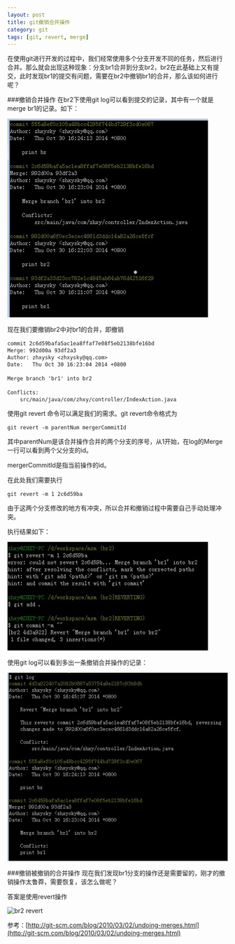 ```yaml
---
layout: post
title: git撤销合并操作
category: git
tags: [git, revert, merge]
---
```


在使用git进行开发的过程中，我们经常使用多个分支开发不同的任务，然后进行合并。那么就会出现这种现象：分支br1合并到分支br2，br2在此基础上又有提交，此时发现br1的提交有问题，需要在br2中撤销br1的合并，那么该如何进行呢？

###撤销合并操作
在br2下使用git log可以看到提交的记录，其中有一个就是merge br1的记录。如下：

![br2 log](/images/git/br2-log.jpg "br2 log")

现在我们要撤销br2中对br1的合并，即撤销
	
	commit 2c6d59bafa5ac1ea8ffaf7e08f5eb2138bfe16bd
	Merge: 992d00a 93df2a3
	Author: zhxysky <zhxysky@qq.com>
	Date:   Thu Oct 30 16:23:04 2014 +0800

    Merge branch 'br1' into br2

    Conflicts:
        src/main/java/com/zhxy/controller/IndexAction.java

使用git revert 命令可以满足我们的需求。git revert命令格式为

	git revert -m parentNum mergerCommitId

其中parentNum是该合并操作合并的两个分支的序号，从1开始，在log的Merge一行可以看到两个父分支的id。

mergerCommitId是指当前操作的id。

在此处我们需要执行

	git revert -m 1 2c6d59ba

由于这两个分支修改的地方有冲突，所以合并和撤销过程中需要自己手动处理冲突。

执行结果如下：

![br2 revert](/images/git/br2-revert-merge.jpg "br2 revert merge")

使用git log可以看到多出一条撤销合并操作的记录：

![br2 revert result](/images/git/br2-revert-result.jpg "br2 revert result")


###撤销被撤销的合并操作
现在我们发现br1分支的操作还是需要留的，刚才的撤销操作太鲁莽，需要恢复，该怎么做呢？

答案是使用revert操作

![br2 revert](/images/git/br2-revert-revert.jpg "br2 revert revert")


参考：[http://git-scm.com/blog/2010/03/02/undoing-merges.html](http://git-scm.com/blog/2010/03/02/undoing-merges.html)
